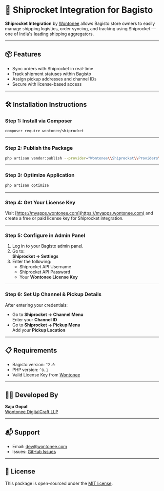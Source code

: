 # 🚀 Shiprocket Integration for Bagisto

**Shiprocket Integration** by [Wontonee](https://wontonetech.com) allows Bagisto store owners to easily manage shipping logistics, order syncing, and tracking using Shiprocket — one of India's leading shipping aggregators.

---

## 📦 Features

- Sync orders with Shiprocket in real-time
- Track shipment statuses within Bagisto
- Assign pickup addresses and channel IDs
- Secure with license-based access

---

## 🛠️ Installation Instructions

### Step 1: Install via Composer

```bash
composer require wontonee/shiprocket
```

---

### Step 2: Publish the Package

```bash
php artisan vendor:publish --provider="Wontonee\\Shiprocket\\Providers\\ShiprocketServiceProvider"
```

---

### Step 3: Optimize Application

```bash
php artisan optimize
```

---

### Step 4: Get Your License Key

Visit [https://myapps.wontonee.com](https://myapps.wontonee.com) and create a free or paid license key for Shiprocket integration.

---

### Step 5: Configure in Admin Panel

1. Log in to your Bagisto admin panel.
2. Go to:  
   **Shiprocket → Settings**
3. Enter the following:
   - Shiprocket API Username
   - Shiprocket API Password
   - Your **Wontonee License Key**

---

### Step 6: Set Up Channel & Pickup Details

After entering your credentials:

- Go to **Shiprocket → Channel Menu**  
  Enter your **Channel ID**
- Go to **Shiprocket → Pickup Menu**  
  Add your **Pickup Location**

---

## 📋 Requirements

- Bagisto version: `^2.0`
- PHP version: `^8.1`
- Valid License Key from [Wontonee](https://myapps.wontonee.com)

---

## 🧑‍💻 Developed By

**Saju Gopal**  
[Wontonee DigitalCraft LLP](https://wontonee.com)

---

## 📬 Support

- Email: [dev@wontonee.com](mailto:dev@wontonee.com)
- Issues: [GitHub Issues](https://github.com/wontonee/shiprocket/issues)

---

## 📄 License

This package is open-sourced under the [MIT license](LICENSE).
